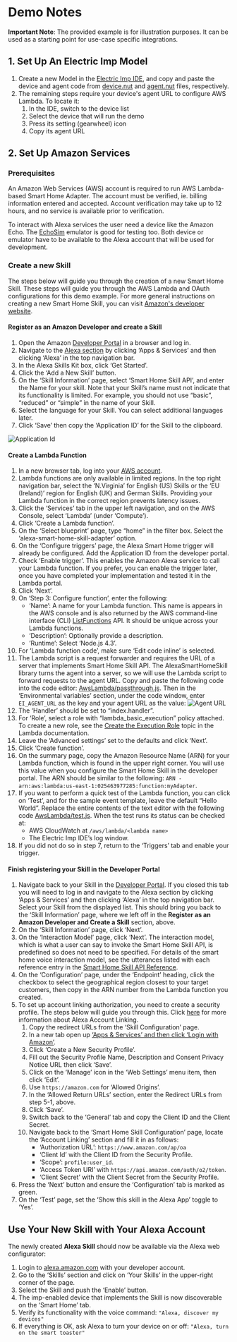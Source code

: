 # Demo Notes

**Important Note**:
The provided example is for illustration purposes. It can be used as a starting point for use-case specific integrations. 

## 1. Set Up An Electric Imp Model

1. Create a new Model in the [Electric Imp IDE](https://ide.electricimp.com), and copy and paste the device and agent code from [device.nut](device.nut) and [agent.nut](agent.nut) files, respectively.
2. The remaining steps require your device's agent URL to configure AWS Lambda. To locate it:
    1. In the IDE, switch to the device list
    2. Select the device that will run the demo
    3. Press its setting (gearwheel) icon
    4. Copy its agent URL

## 2. Set Up Amazon Services

### Prerequisites

An Amazon Web Services (AWS) account is required to run AWS Lambda-based Smart Home Adapter. The account must be verified, ie. billing information entered and accepted. Account verification may take up to 12 hours, and no service is available prior to verification.

To interact with Alexa services the user need a device like the Amazon Echo. The [EchoSim](https://echosim.io/) emulator is good for testing too. Both device or emulator have to be available to the Alexa account that will be used for development.

### Create a new Skill

The steps below will guide you through the creation of a new Smart Home Skill. These steps will guide you through the AWS Lambda and OAuth configurations for this demo example. For more general instructions on creating a new Smart Home Skill, you can visit [Amazon's developer website](https://developer.amazon.com/public/solutions/alexa/alexa-skills-kit/docs/steps-to-create-a-smart-home-skill).

#### Register as an Amazon Developer and create a Skill

1. Open the Amazon [Developer Portal](https://developer.amazon.com/home.html) in a browser and log in.
2. Navigate to the [Alexa section](https://developer.amazon.com/edw/home.html#/) by clicking ‘Apps & Services’ and then clicking ‘Alexa’ in the top navigation bar.
3. In the Alexa Skills Kit box, click ‘Get Started’.
4. Click the ‘Add a New Skill’ button.
5. On the ‘Skill Information’ page, select ‘Smart Home Skill API’, and enter the Name for your skill.
    Note that your Skill’s name must not indicate that its functionality is limited. For example, you should not use “basic”, “reduced” or “simple” in the name of your Skill.
6. Select the language for your Skill. You can select additional languages later.
7. Click ‘Save’ then copy the ‘Application ID’ for the Skill to the clipboard.

![Application Id](images/applicationid.png)

#### Create a Lambda Function

1. In a new browser tab, log into your [AWS account](https://aws.amazon.com/console/).
2. Lambda functions are only available in limited regions. In the top right navigation bar, select the ‘N.Virginia’ for English (US) Skills or the ‘EU (Ireland)’ region for English (UK) and German Skills. Providing your Lambda function in the correct region prevents latency issues.
3. Click the ‘Services’ tab in the upper left navigation, and on the AWS Console, select ‘Lambda’ (under ‘Compute’).
4. Click ‘Create a Lambda function’.
5. On the ‘Select blueprint’ page, type “home” in the filter box. Select the ‘alexa-smart-home-skill-adapter’ option.
6. On the ‘Configure triggers’ page, the Alexa Smart Home trigger will already be configured. Add the Application ID from the developer portal.
7. Check ‘Enable trigger’. This enables the Amazon Alexa service to call your Lambda function. If you prefer, you can enable the trigger later, once you have completed your implementation and tested it in the Lambda portal.
8. Click ‘Next’.
9. On ‘Step 3: Configure function’, enter the following:
    * ‘Name’: A name for your Lambda function. This name is appears in the AWS console and is also returned by the
    AWS command-line interface (CLI) [ListFunctions](http://docs.aws.amazon.com/lambda/latest/dg/API_ListFunctions.html) API. It should be unique across your Lambda functions.
    * ‘Description’: Optionally provide a description.
    * ‘Runtime’: Select ‘Node.js 4.3’.
10. For ‘Lambda function code’, make sure ‘Edit code inline’ is selected.
11. The Lambda script is a request forwarder and requires the URL of a server that implements Smart Home Skill API. The  AlexaSmartHomeSkill library turns the agent into a server, so we will use the Lambda script to forward requests to the agent URL. Copy and paste the following code into the code editor: [AwsLambda/passthrough.js](../AwsLambda/passthrough.js). Then in the ‘Environmental variables’ section, under the code window, enter `EI_AGENT_URL` as the key and your agent URL as the value:
![Agent URL](./images/agent-url.png)
12. The ‘Handler’ should be set to “index.handler”.
13. For ‘Role’, select a role with “lambda_basic_execution” policy attached. To create a new role, see the
[Create the Execution Role](http://docs.aws.amazon.com/lambda/latest/dg/with-s3-example-create-iam-role.html) topic in the Lambda documentation.
14. Leave the ‘Advanced settings’ set to the defaults and click ‘Next’.
15. Click ‘Create function’.
16. On the summary page, copy the Amazon Resource Name (ARN) for your Lambda function, which is found in the upper
right corner. You will use this value when you configure the Smart Home Skill in the developer
portal. The ARN should be similar to the following: `ARN - arn:aws:lambda:us-east-1:025463977285:function:myAdapter`.
17. If you want to perform a quick test of the Lambda function, you can click on ‘Test’, and for the sample event template, leave the default “Hello World”. Replace the entire contents of the text editor with the following code [AwsLambda/test.js](../AwsLambda/test.js). When the test runs its status can be checked at:
    * AWS CloudWatch at `/aws/lambda/<lambda name>`
    * The Electric Imp IDE’s log window.
18. If you did not do so in step 7, return to the ‘Triggers’ tab and enable your trigger.

#### Finish registering your Skill in the Developer Portal

1. Navigate back to your Skill in the [Developer Portal](https://developer.amazon.com/home.html). If you closed this tab you will need to log in and navigate to the Alexa section by clicking ‘Apps & Services’ and then clicking ‘Alexa’ in the top navigation bar. Select your Skill from the displayed list. This should bring you back to the ‘Skill Information’ page, where we left off in the **Register as an Amazon Developer and Create a Skill** section, above.
2. On the ‘Skill Information’ page, click ‘Next’.
3. On the ‘Interaction Model’ page, click ‘Next’. The interaction model, which is what a user can say to invoke the Smart Home Skill API, is predefined so does not need to be specified. For details of the smart home voice interaction model,
see the utterances listed with each reference entry in the [Smart Home Skill API Reference](https://developer.amazon.com/public/solutions/alexa/alexa-skills-kit/docs/smart-home-skill-api-reference).
4. On the ‘Configuration’ page, under the ‘Endpoint’ heading, click the checkbox to select the geographical region closest to your target customers, then copy in the ARN number from the Lambda function you created.
5. To set up account linking authorization, you need to create a security profile. The steps below will guide you through this. Click [here](https://developer.amazon.com/blogs/post/Tx3CX1ETRZZ2NPC/Alexa-Account-Linking-5-Steps-to-Seamlessly-Link-Your-Alexa-Skill-with-Login-wit) for more information about Alexa Account Linking.
    1. Copy the redirect URLs from the ‘Skill Configuration’ page.
    2. In a new tab open up [‘Apps & Services’ and then click ‘Login with Amazon’](https://developer.amazon.com/lwa/sp/overview.html).
    3. Click ‘Create a New Security Profile’.
    4. Fill out the Security Profile Name, Description and Consent Privacy Notice URL then click ‘Save’.
    5. Click on the ‘Manage’ icon in the ‘Web Settings’ menu item, then click ‘Edit’.
    6. Use `https://amazon.com` for ‘Allowed Origins’.
    7. In the ‘Allowed Return URLs’ section, enter the Redirect URLs from step 5-1, above.
    8. Click ‘Save’.
    9. Switch back to the ‘General’ tab and copy the Client ID and the Client Secret.
    9. Navigate back to the ‘Smart Home Skill Configuration’ page, locate the ‘Account Linking’ section and fill it in as follows:
        * ‘Authorization URL’: `https://www.amazon.com/ap/oa`
        * ‘Client Id’ with the Client ID from the Security Profile.
        * ‘Scope’: `profile:user_id`.
        * ‘Access Token URI’ with `https://api.amazon.com/auth/o2/token`.
        * ‘Client Secret’ with the Client Secret from the Security Profile.
6. Press the ‘Next’ button and ensure the ‘Configuration’ tab is marked as green.
7. On the ‘Test’ page, set the ‘Show this skill in the Alexa App’ toggle to ‘Yes’.

## Use Your New Skill with Your Alexa Account

The newly created **Alexa Skill** should now be available via the Alexa web configurator:

1. Login to [alexa.amazon.com](https://alexa.amazon.com) with your developer account.
2. Go to the ‘Skills’ section and click on ‘Your Skills’ in the upper-right corner of the page.
3. Select the Skill and push the ‘Enable’ button.
4. The imp-enabled device that implements the Skill is now discoverable on the ‘Smart Home’ tab.
5. Verify its functionality with the voice command: `"Alexa, discover my devices"`
6. If everything is OK, ask Alexa to turn your device on or off: `"Alexa, turn on the smart toaster"`
